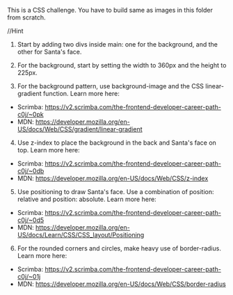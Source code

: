 This is a CSS challenge. You have to build same as images in this folder from scratch.

//Hint

1. Start by adding two divs inside main: one for the background, and the other for Santa's face.

2. For the background, start by setting the width to 360px and the height to 225px.

3. For the background pattern, use background-image and the CSS linear-gradient function. Learn more here:
- Scrimba: https://v2.scrimba.com/the-frontend-developer-career-path-c0j/~0pk
- MDN: https://developer.mozilla.org/en-US/docs/Web/CSS/gradient/linear-gradient

4. Use z-index to place the background in the back and Santa's face on top. Learn more here:
- Scrimba: https://v2.scrimba.com/the-frontend-developer-career-path-c0j/~0db 
- MDN: https://developer.mozilla.org/en-US/docs/Web/CSS/z-index

5. Use positioning to draw Santa's face. Use a combination of position: relative and position: absolute. Learn more here:
- Scrimba: https://v2.scrimba.com/the-frontend-developer-career-path-c0j/~0d5
- MDN: https://developer.mozilla.org/en-US/docs/Learn/CSS/CSS_layout/Positioning

6. For the rounded corners and circles, make heavy use of border-radius. Learn more here:
- Scrimba: https://v2.scrimba.com/the-frontend-developer-career-path-c0j/~01j
- MDN: https://developer.mozilla.org/en-US/docs/Web/CSS/border-radius 